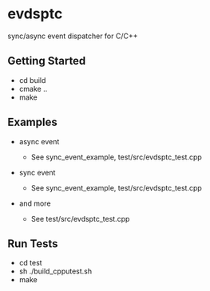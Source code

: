 evdsptc
=======

sync/async event dispatcher for C/C++

## Getting Started

* cd build
* cmake ..
* make

## Examples

* async event
    * See sync_event_example, test/src/evdsptc_test.cpp 

* sync event
    * See sync_event_example, test/src/evdsptc_test.cpp 

* and more
    * See test/src/evdsptc_test.cpp

## Run Tests

* cd test
* sh ./build_cpputest.sh
* make
